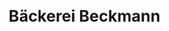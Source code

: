 ---
title: "Bäckerei Beckmann"
url: /dortmund/baeckerei-beckmann-brackeler-hellweg/
shop: Bäckerei
---